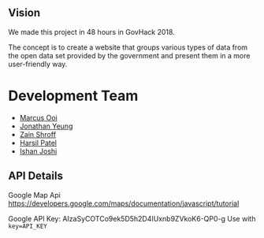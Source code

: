 ## Vision
We made this project in 48 hours in GovHack 2018.

The concept is to create a website that groups various types of data from the open data set provided by the government and present them in a more user-friendly way. 

# Development Team
- [Marcus Ooi](https://github.com/MarcusKJOoi)
- [Jonathan Yeung](https://github.com/YeungJonathan)
- [Zain Shroff](https://github.com/zain610)
- [Harsil Patel](https://github.com/harsilspatel)
- [Ishan Joshi](https://github.com/ish-joshi)

## API Details
Google Map Api
https://developers.google.com/maps/documentation/javascript/tutorial

Google API Key: AIzaSyCOTCo9ek5D5h2D4IUxnb9ZVkoK6-QP0-g 
Use with <code>key=API_KEY</code>
